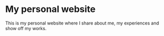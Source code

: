 # My personal website
This is my personal website where I share about me, my experiences and show off my works.